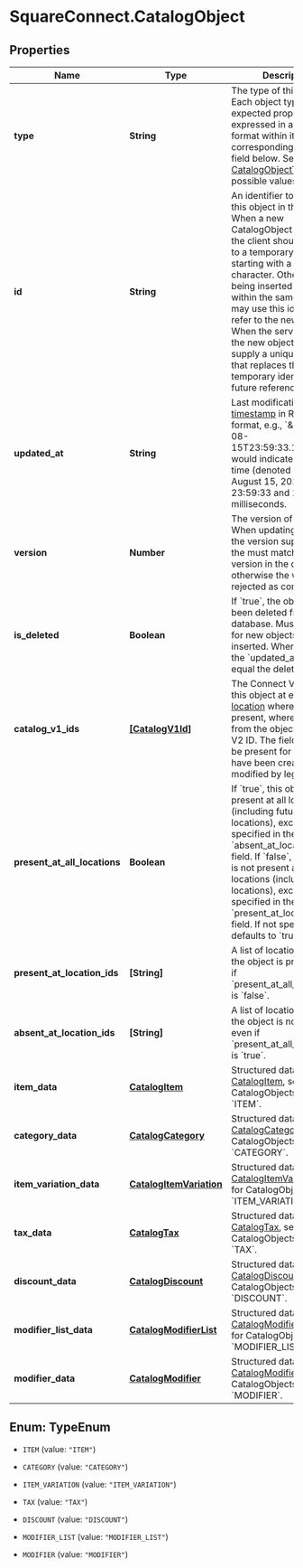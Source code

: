 # SquareConnect.CatalogObject

## Properties
Name | Type | Description | Notes
------------ | ------------- | ------------- | -------------
**type** | **String** | The type of this object. Each object type has expected properties expressed in a structured format within its corresponding &#x60;*_data&#x60; field below.  See [CatalogObjectType](#type-catalogobjecttype) for all possible values. | 
**id** | **String** | An identifier to reference this object in the catalog. When a new CatalogObject is inserted, the client should set the id to a temporary identifier starting with a &#x60;&#39;#&#39;&#x60; character. Other objects being inserted or updated within the same request may use this identifier to refer to the new object.  When the server receives the new object, it will supply a unique identifier that replaces the temporary identifier for all future references. | 
**updated_at** | **String** | Last modification [timestamp](#workingwithdates) in RFC 3339 format, e.g., &#x60;\&quot;2016-08-15T23:59:33.123Z\&quot;&#x60; would indicate the UTC time (denoted by &#x60;Z&#x60;) of August 15, 2016 at 23:59:33 and 123 milliseconds. | [optional] 
**version** | **Number** | The version of the object. When updating an object, the version supplied by the must match the version in the database, otherwise the write will be rejected as conflicting. | [optional] 
**is_deleted** | **Boolean** | If &#x60;true&#x60;, the object has been deleted from the database. Must be &#x60;false&#x60; for new objects being inserted. When deleted, the &#x60;updated_at&#x60; field will equal the deletion time. | [optional] 
**catalog_v1_ids** | [**[CatalogV1Id]**](CatalogV1Id.md) | The Connect V1 IDs for this object at each [location](#type-location) where it is present, where they differ from the object&#39;s Connect V2 ID. The field will only be present for objects that have been created or modified by legacy APIs. | [optional] 
**present_at_all_locations** | **Boolean** | If &#x60;true&#x60;, this object is present at all locations (including future locations), except where specified in the &#x60;absent_at_location_ids&#x60; field. If &#x60;false&#x60;, this object is not present at any locations (including future locations), except where specified in the &#x60;present_at_location_ids&#x60; field. If not specified, defaults to &#x60;true&#x60;. | [optional] 
**present_at_location_ids** | **[String]** | A list of locations where the object is present, even if &#x60;present_at_all_locations&#x60; is &#x60;false&#x60;. | [optional] 
**absent_at_location_ids** | **[String]** | A list of locations where the object is not present, even if &#x60;present_at_all_locations&#x60; is &#x60;true&#x60;. | [optional] 
**item_data** | [**CatalogItem**](CatalogItem.md) | Structured data for a [CatalogItem](#type-catalogitem), set for CatalogObjects of type &#x60;ITEM&#x60;. | [optional] 
**category_data** | [**CatalogCategory**](CatalogCategory.md) | Structured data for a [CatalogCategory](#type-catalogcategory), set for CatalogObjects of type &#x60;CATEGORY&#x60;. | [optional] 
**item_variation_data** | [**CatalogItemVariation**](CatalogItemVariation.md) | Structured data for a [CatalogItemVariation](#type-catalogitemvariation), set for CatalogObjects of type &#x60;ITEM_VARIATION&#x60;. | [optional] 
**tax_data** | [**CatalogTax**](CatalogTax.md) | Structured data for a [CatalogTax](#type-catalogtax), set for CatalogObjects of type &#x60;TAX&#x60;. | [optional] 
**discount_data** | [**CatalogDiscount**](CatalogDiscount.md) | Structured data for a [CatalogDiscount](#type-catalogdiscount), set for CatalogObjects of type &#x60;DISCOUNT&#x60;. | [optional] 
**modifier_list_data** | [**CatalogModifierList**](CatalogModifierList.md) | Structured data for a [CatalogModifierList](#type-catalogmodifierlist), set for CatalogObjects of type &#x60;MODIFIER_LIST&#x60;. | [optional] 
**modifier_data** | [**CatalogModifier**](CatalogModifier.md) | Structured data for a [CatalogModifier](#type-catalogmodifier), set for CatalogObjects of type &#x60;MODIFIER&#x60;. | [optional] 


<a name="TypeEnum"></a>
## Enum: TypeEnum


* `ITEM` (value: `"ITEM"`)

* `CATEGORY` (value: `"CATEGORY"`)

* `ITEM_VARIATION` (value: `"ITEM_VARIATION"`)

* `TAX` (value: `"TAX"`)

* `DISCOUNT` (value: `"DISCOUNT"`)

* `MODIFIER_LIST` (value: `"MODIFIER_LIST"`)

* `MODIFIER` (value: `"MODIFIER"`)




